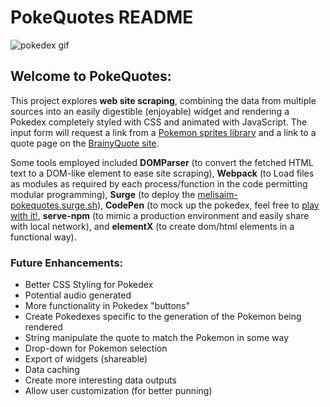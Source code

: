 # PokeQuotes README

![pokedex gif](pokedex.gif)

## Welcome to PokeQuotes:

This project explores **web site scraping**, combining the data from multiple sources into an easily digestible (enjoyable) widget and rendering a Pokedex completely styled with CSS and animated with JavaScript. The input form will request a link from a [Pokemon sprites library](https://pokemondb.net/sprites/squirtle) and a link to a quote page on the [BrainyQuote site](https://www.brainyquote.com/quotes/quotes/w/williamsha109517.html). 

Some tools employed included **DOMParser** (to convert the fetched HTML text to a DOM-like element to ease site scraping), **Webpack** (to Load files as modules as required by each process/function in the code permitting modular programming), **Surge** (to deploy the [melisaim-pokequotes.surge.sh](http://melisaim-pokequotes.surge.sh/)), **CodePen** (to mock up the pokedex, feel free to [play with it!](https://codepen.io/melisaim/pen/ZJKmMK), **serve-npm** (to mimic a production environment and easily share with local network), and **elementX** (to create dom/html elements in a functional way).  

### Future Enhancements:
- Better CSS Styling for Pokedex
- Potential audio generated
- More functionality in Pokedex "buttons"
- Create Pokedexes specific to the generation of the Pokemon being rendered
- String manipulate the quote to match the Pokemon in some way
- Drop-down for Pokemon selection
- Export of widgets (shareable) 
- Data caching
- Create more interesting data outputs
- Allow user customization (for better punning) 
